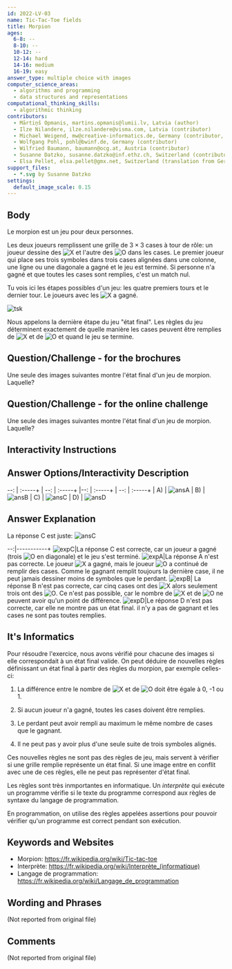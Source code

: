 ```yaml
---
id: 2022-LV-03
name: Tic-Tac-Toe fields
title: Morpion
ages:
  6-8: --
  8-10: --
  10-12: --
  12-14: hard
  14-16: medium
  16-19: easy
answer_type: multiple choice with images
computer_science_areas:
  - algorithms and programming
  - data structures and representations
computational_thinking_skills:
  - algorithmic thinking
contributors:
  - Mārtiņš Opmanis, martins.opmanis@lumii.lv, Latvia (author)
  - Ilze Nilandere, ilze.nilandere@visma.com, Latvia (contributor)
  - Michael Weigend, mw@creative-informatics.de, Germany (contributor, translation from English into German)
  - Wolfgang Pohl, pohl@bwinf.de, Germany (contributor)
  - Wilfried Baumann, baumann@ocg.at, Austria (contributor)
  - Susanne Datzko, susanne.datzko@inf.ethz.ch, Switzerland (contributor, graphics)
  - Elsa Pellet, elsa.pellet@gmx.net, Switzerland (translation from German into French)
support_files:
  - *.svg by Susanne Datzko
settings:
  default_image_scale: 0.15
---
```


[ansA]: graphics/2022-LV-03-answerA.svg "Solution A"
[ansB]: graphics/2022-LV-03-answerB.svg "Solution B"
[ansC]: graphics/2022-LV-03-answerC.svg "Solution C"
[ansD]: graphics/2022-LV-03-answerD.svg "Solution D"
[tsk]: graphics/2022-LV-03-taskbody.svg "Exemple de jeu"
[expA]: graphics/2022-LV-03-explanationA.svg "Explication A"
[expB]: graphics/2022-LV-03-explanationB.svg "Explication B"
[expC]: graphics/2022-LV-03-explanationC.svg "ExplicationC"
[expD]: graphics/2022-LV-03-explanationD.svg "Explication D"
[X]: graphics/2022-LV-03-taskbodyX.svg "Croix (11px)"
[O]: graphics/2022-LV-03-taskbodyO.svg "Cercle (16px)"


## Body

Le morpion est un jeu pour deux personnes.

Les deux joueurs remplissent une grille de $3 \times 3$ cases à tour de rôle: un joueur dessine des ![X] et l'autre des ![O] dans les cases. Le premier joueur qui place ses trois symboles dans trois cases alignées dans une colonne, une ligne ou une diagonale a gagné et le jeu est terminé. Si personne n'a gagné et que toutes les cases sont remplies, c'est un match nul.

Tu vois ici les étapes possibles d'un jeu: les quatre premiers tours et le dernier tour. Le joueurs avec les ![X] a gagné. 

![tsk]

Nous appelons la dernière étape du jeu "état final". Les règles du jeu déterminent exactement de quelle manière les cases peuvent être remplies de ![X] et de ![O] et quand le jeu se termine.


## Question/Challenge - for the brochures

Une seule des images suivantes montre l'état final d'un jeu de morpion. Laquelle?


## Question/Challenge - for the online challenge

Une seule des images suivantes montre l'état final d'un jeu de morpion. Laquelle?


## Interactivity Instructions

<!-- empty -->

## Answer Options/Interactivity Description

--: | :-----+ | --: | :-----+ |--: | :-----+ | --: | :-----+ |
 A) | ![ansA] |  B) | ![ansB] |  C) | ![ansC] |  D) | ![ansD]


## Answer Explanation

La réponse C est juste: ![ansC]

--:|-----------+
![expC]|La réponse C est correcte, car un joueur a gagné (trois ![O] en diagonale) et le jeu s'est terminé.
![expA]|La réponse A n'est pas correcte. Le joueur ![X] a gagné, mais le joueur ![O] a continué de remplir des cases. Comme le gagnant remplit toujours la dernière case, il ne peut jamais dessiner moins de symboles que le perdant.
![expB]| La réponse B n'est pas correcte, car cinq cases ont des ![X] alors seulement trois ont des ![O]. Ce n'est pas possible, car le nombre de ![X] et de ![O] ne peuvent avoir qu'un point de différence.
![expD]|Le réponse D n'est pas correcte, car elle ne montre pas un état final. il n'y a pas de gagnant et les cases ne sont pas toutes remplies.


## It's Informatics

Pour résoudre l'exercice, nous avons vérifié pour chacune des images si elle correspondait à un état final valide. On peut déduire de nouvelles règles définissant un état final à partir des règles du morpion, par exemple celles-ci:

1) La différence entre le nombre de ![X] et de ![O] doit être égale à 0, -1 ou 1.

2) Si aucun joueur n'a gagné, toutes les cases doivent être remplies.

3) Le perdant peut avoir rempli au maximum le même nombre de cases que le gagnant.

4) Il ne peut pas y avoir plus d'une seule suite de trois symboles alignés.

Ces nouvelles règles ne sont pas des règles de jeu, mais servent à vérifier si une grille remplie représente un état final. Si une image entre en conflit avec une de ces règles, elle ne peut pas représenter d'état final.

Les règles sont très inmportantes en informatique. Un _interprète_ qui exécute un programme vérifie si le texte du programme correspond aux règles de syntaxe du langage de programmation.

En programmation, on utilise des règles appelées assertions pour pouvoir vérifier qu'un programme est correct pendant son exécution.
 


## Keywords and Websites

 - Morpion: https://fr.wikipedia.org/wiki/Tic-tac-toe
 - Interprète: https://fr.wikipedia.org/wiki/Interprète_(informatique)
 - Langage de programmation: https://fr.wikipedia.org/wiki/Langage_de_programmation

## Wording and Phrases

(Not reported from original file)


## Comments

(Not reported from original file)
